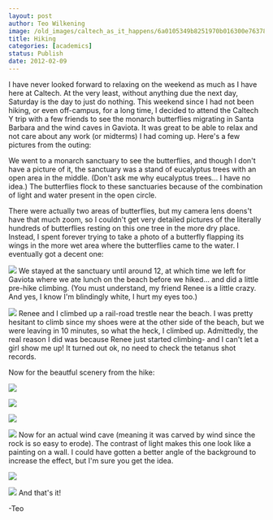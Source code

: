 ```yaml
---
layout: post
author: Teo Wilkening
image: /old_images/caltech_as_it_happens/6a0105349b8251970b016300e76378970d.jpg
title: Hiking 
categories: [academics]
status: Publish
date: 2012-02-09
---
```



I have never looked forward to relaxing on the weekend as much as I have here at Caltech. At the very least, without anything due the next day, Saturday is the day to just do nothing. This weekend since I had not been hiking, or even off-campus, for a long time, I decided to attend the Caltech Y trip with a few friends to see the monarch butterflies migrating in Santa Barbara and the wind caves in Gaviota. It was great to be able to relax and not care about any work (or midterms) I had coming up. Here's a few pictures from the outing:

We went to a monarch sanctuary to see the butterflies, and though I don't have a picture of it, the sanctuary was a stand of eucalyptus trees with an open area in the middle. (Don't ask me why eucalyptus trees... I have no idea.) The butterflies flock to these sanctuaries because of the combination of light and water present in the open circle.

There were actually two areas of butterflies, but my camera lens doens't have that much zoom, so I couldn't get very detailed pictures of the literally hundreds of butterflies resting on this one tree in the more dry place. Instead, I spent forever trying to take a photo of a butterfly flapping its wings in the more wet area where the butterflies came to the water. I eventually got a decent one:

![](/old_images/caltech_as_it_happens/6a0105349b8251970b016300e81d17970d.jpg)
We stayed at the sanctuary until around 12, at which time we left for Gaviota where we ate lunch on the beach before we hiked... and did a little pre-hike climbing. (You must understand, my friend Renee is a little crazy. And yes, I know I'm blindingly white, I hurt my eyes too.)

![](/old_images/caltech_as_it_happens/6a0105349b8251970b0168e6ded0e3970c.jpg)
Renee and I climbed up a rail-road trestle near the beach. I was pretty hesitant to climb since my shoes were at the other side of the beach, but we were leaving in 10 minutes, so what the heck, I climbed up. Admittedly, the real reason I did was because Renee just started climbing- and I can't let a girl show me up! It turned out ok, no need to check the tetanus shot records.

Now for the beautful scenery from the hike:

![](/old_images/caltech_as_it_happens/6a0105349b8251970b016300e86624970d.jpg)


![](/old_images/caltech_as_it_happens/6a0105349b8251970b016300e86891970d.jpg)


![](/old_images/caltech_as_it_happens/6a0105349b8251970b016300e869ab970d.jpg)


![](/old_images/caltech_as_it_happens/6a0105349b8251970b016300e86b59970d.jpg)
Now for an actual wind cave (meaning it was carved by wind since the rock is so easy to erode). The contrast of light makes this one look like a painting on a wall. I could have gotten a better angle of the background to increase the effect, but I'm sure you get the idea.


![](/old_images/caltech_as_it_happens/6a0105349b8251970b016300e86d20970d.jpg)


![](/old_images/caltech_as_it_happens/6a0105349b8251970b016300e87d33970d.jpg)
And that's it!

-Teo

